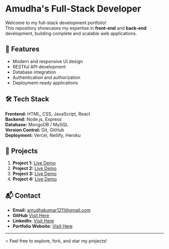 # Amudha's Full-Stack Developer

Welcome to my full-stack development portfolio!  
This repository showcases my expertise in **front-end** and **back-end** development, building complete and scalable web applications.

## 🚀 Features
- Modern and responsive UI design
- RESTful API development
- Database integration
- Authentication and authorization
- Deployment-ready applications

## 🛠️ Tech Stack
**Frontend:** HTML, CSS, JavaScript, React  
**Backend:** Node.js, Express  
**Database:** MongoDB / MySQL  
**Version Control:** Git, GitHub  
**Deployment:** Vercel, Netlify, Heroku

## 📂 Projects
1. **Project 1:** [Live Demo](https://amudha-kumar.github.io/udemy-clone/)
2. **Project 2:** [Live Demo](https://amudha-kumar.github.io/greeden-website/)
3. **Project 3:** [Live Demo](https://perfumy-react-5bq3.vercel.app/)
4. **Project 4:** [Live Demo](https://vercel.com/login?next=%2Famudhakumars-projects%2Factodo-app-g92v)

## 📬 Contact
- **Email:** amudhakumar1211@gmail.com
- **GitHub** [Visit Here](https://github.com/Amudha-kumar)
- **LinkedIn:** [Visit Here](https://www.linkedin.com/in/amudha-k-7b83a5344/)
- **Portfolio Website:** [Visit Here](https://www.linkedin.com/in/amudha-k-7b83a5344/)

---
⭐ Feel free to explore, fork, and star my projects!
